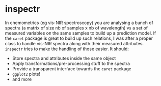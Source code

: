 # inspectr

In chemometrics (eg vis-NIR spectroscopy) you are analysing a bunch of spectra (a matrix of size nb of samples x nb of wavelength) vs a set of measured variables on the same samples to build up a prediction model. If the `caret` package is great to build up such relations, I was after a proper class to handle vis-NIR spectra along with their measured attributes. `inspectr` tries to make the handling of those easier. It should:

* Store spectra and attributes inside the same object
* Apply transformations/pre-processing stuff to the spectra
* Provide a transparent interface towards the `caret` package
* `ggplot2` plots!
* and more

